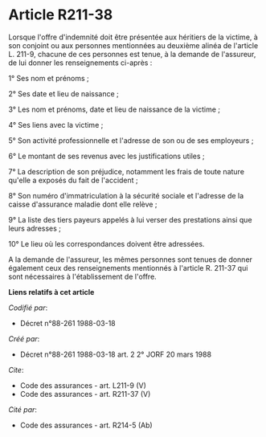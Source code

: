 # Article R211-38

Lorsque l'offre d'indemnité doit être présentée aux héritiers de la victime, à son conjoint ou aux personnes mentionnées au
deuxième alinéa de l'article L. 211-9, chacune de ces personnes est tenue, à la demande de l'assureur, de lui donner les
renseignements ci-après : 

1° Ses nom et prénoms ; 

2° Ses date et lieu de naissance ; 

3° Les nom et prénoms, date et lieu de naissance de la victime ; 

4° Ses liens avec la victime ; 

5° Son activité professionnelle et l'adresse de son ou de ses employeurs ; 

6° Le montant de ses revenus avec les justifications utiles ; 

7° La description de son préjudice, notamment les frais de toute nature qu'elle a exposés du fait de l'accident ; 

8° Son numéro d'immatriculation à la sécurité sociale et l'adresse de la caisse d'assurance maladie dont elle relève ; 

9° La liste des tiers payeurs appelés à lui verser des prestations ainsi que leurs adresses ; 

10° Le lieu où les correspondances doivent être adressées. 

A la demande de l'assureur, les mêmes personnes sont tenues de donner également ceux des renseignements mentionnés à
l'article R. 211-37 qui sont nécessaires à l'établissement de l'offre.

**Liens relatifs à cet article**

_Codifié par_:

  - Décret n°88-261 1988-03-18

_Créé par_:

  - Décret n°88-261 1988-03-18 art. 2 2° JORF 20 mars 1988

_Cite_:

  - Code des assurances - art. L211-9 (V)
  - Code des assurances - art. R211-37 (V)

_Cité par_:

  - Code des assurances - art. R214-5 (Ab)
